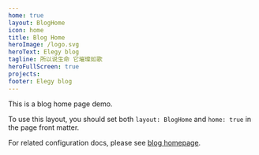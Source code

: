 ```yaml
---
home: true
layout: BlogHome
icon: home
title: Blog Home
heroImage: /logo.svg
heroText: Elegy blog
tagline: 所以说生命 它璀璨如歌
heroFullScreen: true
projects:
footer: Elegy blog
---
```


This is a blog home page demo.

To use this layout, you should set both `layout: BlogHome` and `home: true` in the page front matter.

For related configuration docs, please see [blog homepage](https://theme-hope.vuejs.press/guide/blog/home/).
